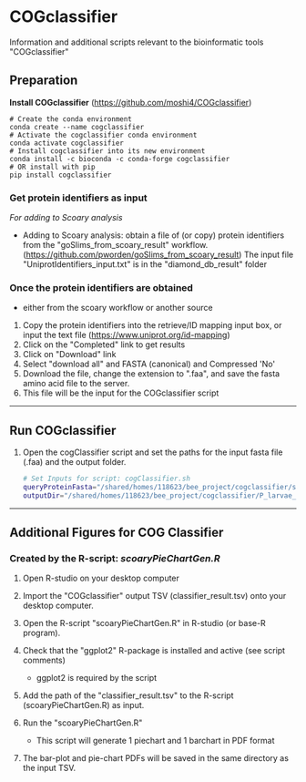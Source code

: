 # COGclassifier
Information and additional scripts relevant to the bioinformatic tools "COGclassifier"

## Preparation
**Install COGclassifier**
(https://github.com/moshi4/COGclassifier)

```
# Create the conda environment
conda create --name cogclassifier
# Activate the cogclassifier conda environment
conda activate cogclassifier
# Install cogclassifier into its new environment
conda install -c bioconda -c conda-forge cogclassifier
# OR install with pip
pip install cogclassifier
```

### Get protein identifiers as input

*For adding to Scoary analysis*

- Adding to Scoary analysis: obtain a file of (or copy) protein identifiers from the "goSlims_from_scoary_result" workflow.
    (https://github.com/pworden/goSlims_from_scoary_result)
    The input file "UniprotIdentifiers_input.txt" is in the "diamond_db_result" folder

### Once the protein identifiers are obtained

 - either from the scoary workflow or another source

1. Copy the protein identifiers into the retrieve/ID mapping input box, or input the text file
    (https://www.uniprot.org/id-mapping)
2. Click on the "Completed" link to get results
3. Click on "Download" link
4. Select "download all" and FASTA (canonical) and Compressed 'No'
5. Download the file, change the extension to ".faa", and save the fasta amino acid file to the server.
6. This file will be the input for the COGclassifier script

***
## Run COGclassifier

1. Open the cogClassifier script and set the paths for the input fasta file (.faa) and the output folder.

    ```Bash
    # Set Inputs for script: cogClassifier.sh
    queryProteinFasta="/shared/homes/118623/bee_project/cogclassifier/scoaryUniprot.faa"
    outputDir="/shared/homes/118623/bee_project/cogclassifier/P_larvae_10-10-23"
    ```

***
## Additional Figures for COG Classifier

### Created by the R-script: ***scoaryPieChartGen.R***

1. Open R-studio on your desktop computer
2. Import the "COGclassifier" output TSV (classifier_result.tsv) onto your desktop computer.
3. Open the R-script "scoaryPieChartGen.R" in R-studio (or base-R program).
4. Check that the "ggplot2" R-package is installed and active (see script comments)

    - ggplot2 is required by the script

5. Add the path of the "classifier_result.tsv" to the R-script (scoaryPieChartGen.R) as input.
6. Run the "scoaryPieChartGen.R"
    - This script will generate 1 piechart and 1 barchart in PDF format
8. The bar-plot and pie-chart PDFs will be saved in the same directory as the input TSV.
